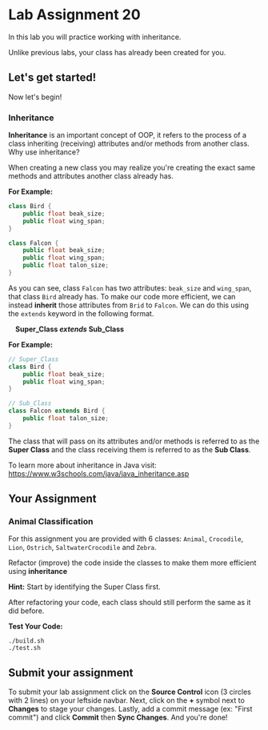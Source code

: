 # Lab Assignment 20

In this lab you will practice working with inheritance.

Unlike previous labs, your class has already been created for you. 

## Let's get started!

Now let's begin!

### Inheritance

**Inheritance** is an important concept of OOP, it refers to the process of a class inheriting (receiving) attributes and/or methods from another class. Why use inheritance?

When creating a new class you may realize you're creating the exact same methods and attributes another class already has.

**For Example:**
```java
class Bird {
	public float beak_size;
	public float wing_span;
}

class Falcon {
	public float beak_size;
	public float wing_span;
	public float talon_size;
}
```

As you can see, class `Falcon` has two attributes: `beak_size` and `wing_span`, that class `Bird` already has. To make our code more efficient, we can instead **inherit** those attributes from `Brid` to `Falcon`. We can do this using the `extends` keyword in the following format.

&emsp;**Super_Class *extends* Sub_Class**

**For Example:**
```java
// Super_Class
class Bird {
	public float beak_size;
	public float wing_span;
}

// Sub_Class
class Falcon extends Bird {
	public float talon_size;
}
```

The class that will pass on its attributes and/or methods is referred to as the **Super Class** and the class receiving them is referred to as the **Sub Class**.

To learn more about inheritance in Java visit: https://www.w3schools.com/java/java_inheritance.asp

## Your Assignment

### Animal Classification

For this assignment you are provided with 6 classes: `Animal`, `Crocodile`, `Lion`, `Ostrich`, `SaltwaterCrocodile` and `Zebra`. 

Refactor (improve) the code inside the classes to make them more efficient using **inheritance**

**Hint:** Start by identifying the Super Class first.

After refactoring your code, each class should still perform the same as it did before.

**Test Your Code:**

```
./build.sh
./test.sh
```

## Submit your assignment

To submit your lab assignment click on the **Source Control** icon (3 circles with 2 lines) on your leftside navbar. Next, click on the **+** symbol next to **Changes** to stage your changes. Lastly, add a commit message (ex: "First commit") and click **Commit** then **Sync Changes**. And you're done!